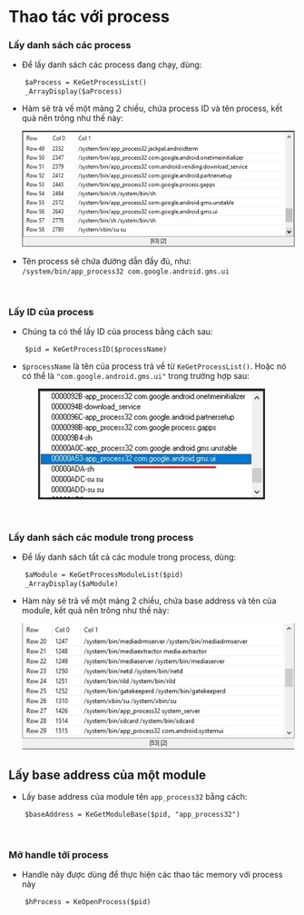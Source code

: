 # Thao tác với process
### Lấy danh sách các process
- Để lấy danh sách các process đang chạy, dùng:
```autoit
    $aProcess = KeGetProcessList()
    _ArrayDisplay($aProcess)
```
- Hàm sẽ trả về một mảng 2 chiều, chứa process ID và tên process, kết quả nên trông như thế này:<p align="center"><img src="https://raw.githubusercontent.com/thedemons/kesh-autoit/main/documentation/process/getprocesslistresult.png" width="500"></p>
- Tên process sẽ chứa đường dẫn đầy đủ, như: ```/system/bin/app_process32 com.google.android.gms.ui```

<br>

### Lấy ID của process
- Chúng ta có thể lấy ID của process bằng cách sau:
```autoit
    $pid = KeGetProcessID($processName)
```
- ```$processName``` là tên của process trả về từ ```KeGetProcessList()```. Hoặc nó có thể là ```"com.google.android.gms.ui"``` trong trường hợp sau:
<p align="center"><img src="https://raw.githubusercontent.com/thedemons/kesh-autoit/main/documentation/process/ce_processlist.jpg" width="400"></p>

<br>

### Lấy danh sách các module trong process
- Để lấy danh sách tất cả các module trong process, dùng:
```autoit
    $aModule = KeGetProcessModuleList($pid)
    _ArrayDisplay($aModule)
```
- Hàm này sẽ trả về một mảng 2 chiều, chứa base address và tên của module, kết quả nên trông như thế này:<p align="center"><img src="https://raw.githubusercontent.com/thedemons/kesh-autoit/main/documentation/process/getprocessmodulelistresult.jpg" width="500"></p>

## Lấy base address của một module
- Lấy base address của module tên ```app_process32``` bằng cách:
```autoit
    $baseAddress = KeGetModuleBase($pid, "app_process32")
```

<br>

### Mở handle tới process
- Handle này được dùng để thực hiện các thao tác memory với process này
```autoit
    $hProcess = KeOpenProcess($pid)
```
